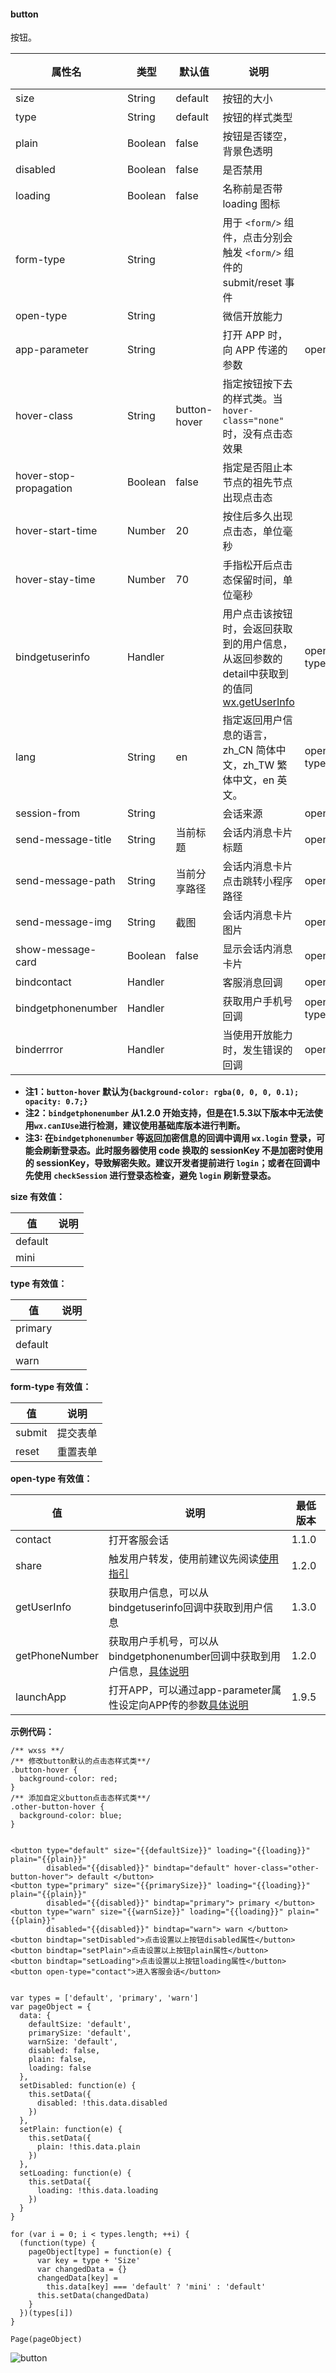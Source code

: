 <!-- https://developers.weixin.qq.com/miniprogram/dev/component/button.html -->

#### button

按钮。

  属性名                   |  类型      |  默认值         |  说明                                                                                                                                           |  生效时机                     | 最低版本 
---------------------------|------------|-----------------|-------------------------------------------------------------------------------------------------------------------------------------------------|-------------------------------|----------
  size                     |  String    |  default        |  按钮的大小                                                                                                                                     |                               |          
  type                     |  String    |  default        |  按钮的样式类型                                                                                                                                 |                               |          
  plain                    |  Boolean   |  false          |  按钮是否镂空，背景色透明                                                                                                                       |                               |          
  disabled                 |  Boolean   |  false          |  是否禁用                                                                                                                                       |                               |          
  loading                  |  Boolean   |  false          |  名称前是否带 loading 图标                                                                                                                      |                               |          
  form-type                |  String    |                 |  用于 `<form/>` 组件，点击分别会触发 `<form/>` 组件的 submit/reset 事件                                                                         |                               |          
  open-type                |  String    |                 |  微信开放能力                                                                                                                                   |                               |  1.1.0   
  app-parameter            |  String    |                 |  打开 APP 时，向 APP 传递的参数                                                                                                                 |  open-type="launchApp"        |  1.9.5   
  hover-class              |  String    |  button-hover   |  指定按钮按下去的样式类。当 `hover-class="none"` 时，没有点击态效果                                                                             |                               |          
  hover-stop-propagation   |  Boolean   |  false          |  指定是否阻止本节点的祖先节点出现点击态                                                                                                         |                               |  1.5.0   
  hover-start-time         |  Number    |  20             |  按住后多久出现点击态，单位毫秒                                                                                                                 |                               |          
  hover-stay-time          |  Number    |  70             |  手指松开后点击态保留时间，单位毫秒                                                                                                             |                               |          
  bindgetuserinfo          |  Handler   |                 |用户点击该按钮时，会返回获取到的用户信息，从返回参数的detail中获取到的值同[wx.getUserInfo](https://developers.weixin.qq.com/miniprogram/dev/api/open.html#wxgetuserinfoobject)|  open-type="getUserInfo'      |  1.3.0   
  lang                     |  String    |  en             |  指定返回用户信息的语言，zh_CN 简体中文，zh_TW 繁体中文，en 英文。                                                                              |  open-type="getUserInfo"      |  1.3.0   
  session-from             |  String    |                 |  会话来源                                                                                                                                       |  open-type="contact"          |  1.4.0   
  send-message-title       |  String    |  当前标题       |  会话内消息卡片标题                                                                                                                             |  open-type="contact"          |  1.5.0   
  send-message-path        |  String    |  当前分享路径   |  会话内消息卡片点击跳转小程序路径                                                                                                               |  open-type="contact"          |  1.5.0   
  send-message-img         |  String    |  截图           |  会话内消息卡片图片                                                                                                                             |  open-type="contact"          |  1.5.0   
  show-message-card        |  Boolean   |  false          |  显示会话内消息卡片                                                                                                                             |  open-type="contact"          |  1.5.0   
  bindcontact              |  Handler   |                 |  客服消息回调                                                                                                                                   |  open-type="contact"          |  1.5.0   
  bindgetphonenumber       |  Handler   |                 |  获取用户手机号回调                                                                                                                             |  open-type="getphonenumber"   |  1.2.0   
  binderrror               |  Handler   |                 |  当使用开放能力时，发生错误的回调                                                                                                               |  open-type="launchApp"        |  1.9.5   

*   **注1：`button-hover` 默认为`{background-color: rgba(0, 0, 0, 0.1); opacity: 0.7;}`**
*   **注2：`bindgetphonenumber` 从1.2.0 开始支持，但是在1.5.3以下版本中无法使用`wx.canIUse`进行检测，建议使用基础库版本进行判断。**
*   **注3: 在`bindgetphonenumber` 等返回加密信息的回调中调用 `wx.login` 登录，可能会刷新登录态。此时服务器使用 code 换取的 sessionKey 不是加密时使用的 sessionKey，导致解密失败。建议开发者提前进行 `login`；或者在回调中先使用 `checkSession` 进行登录态检查，避免 `login` 刷新登录态。**

**size 有效值：**

  值        |  说明 
------------|-------
  default   |       
  mini      |       

**type 有效值：**

  值        |  说明 
------------|-------
  primary   |       
  default   |       
  warn      |       

**form-type 有效值：**

  值       |  说明   
-----------|---------
  submit   | 提交表单
  reset    | 重置表单

**open-type 有效值：**

  值               |  说明                                                                                                                       | 最低版本 
-------------------|-----------------------------------------------------------------------------------------------------------------------------|----------
  contact          |  打开客服会话                                                                                                               |  1.1.0   
  share            |  触发用户转发，使用前建议先阅读[使用指引](https://developers.weixin.qq.com/miniprogram/dev/api/share.html#使用指引)         |  1.2.0   
  getUserInfo      |  获取用户信息，可以从bindgetuserinfo回调中获取到用户信息                                                                    |  1.3.0   
  getPhoneNumber   |获取用户手机号，可以从bindgetphonenumber回调中获取到用户信息，[具体说明](https://developers.weixin.qq.com/miniprogram/dev/api/getPhoneNumber.html)|  1.2.0   
  launchApp        |打开APP，可以通过app-parameter属性设定向APP传的参数[具体说明](https://developers.weixin.qq.com/miniprogram/dev/api/launchApp.html)|  1.9.5   

**示例代码：**

    /** wxss **/
    /** 修改button默认的点击态样式类**/
    .button-hover {
      background-color: red;
    }
    /** 添加自定义button点击态样式类**/
    .other-button-hover {
      background-color: blue;
    }
    

    <button type="default" size="{{defaultSize}}" loading="{{loading}}" plain="{{plain}}"
            disabled="{{disabled}}" bindtap="default" hover-class="other-button-hover"> default </button>
    <button type="primary" size="{{primarySize}}" loading="{{loading}}" plain="{{plain}}"
            disabled="{{disabled}}" bindtap="primary"> primary </button>
    <button type="warn" size="{{warnSize}}" loading="{{loading}}" plain="{{plain}}"
            disabled="{{disabled}}" bindtap="warn"> warn </button>
    <button bindtap="setDisabled">点击设置以上按钮disabled属性</button>
    <button bindtap="setPlain">点击设置以上按钮plain属性</button>
    <button bindtap="setLoading">点击设置以上按钮loading属性</button>
    <button open-type="contact">进入客服会话</button>
    

    var types = ['default', 'primary', 'warn']
    var pageObject = {
      data: {
        defaultSize: 'default',
        primarySize: 'default',
        warnSize: 'default',
        disabled: false,
        plain: false,
        loading: false
      },
      setDisabled: function(e) {
        this.setData({
          disabled: !this.data.disabled
        })
      },
      setPlain: function(e) {
        this.setData({
          plain: !this.data.plain
        })
      },
      setLoading: function(e) {
        this.setData({
          loading: !this.data.loading
        })
      }
    }
    
    for (var i = 0; i < types.length; ++i) {
      (function(type) {
        pageObject[type] = function(e) {
          var key = type + 'Size'
          var changedData = {}
          changedData[key] =
            this.data[key] === 'default' ? 'mini' : 'default'
          this.setData(changedData)
        }
      })(types[i])
    }
    
    Page(pageObject)
    

![button](https://mp.weixin.qq.com/debug/wxadoc/dev/image/pic/button.png?t=201838)
